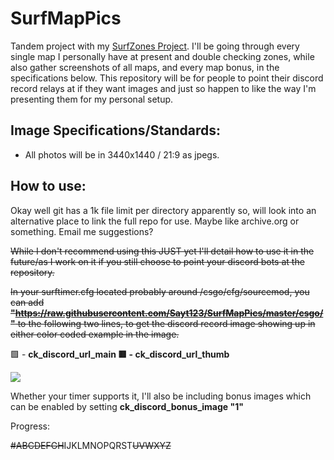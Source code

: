 # SurfMapPics
Tandem project with my [SurfZones Project](https://github.com/Sayt123/SaytsSurfZones). I'll be going through every single map I personally have at present and double checking zones, while also gather screenshots of all maps, and every map bonus, in the specifications below. This repository will be for people to point their discord record relays at if they want images and just so happen to like the way I'm presenting them for my personal setup.

## Image Specifications/Standards:
- All photos will be in 3440x1440 / 21:9 as jpegs.

## How to use:
Okay well git has a 1k file limit per directory apparently so, will look into an alternative place to link the full repo for use. Maybe like archive.org or something. Email me suggestions?

~~While I don't recommend using this JUST yet I'll detail how to use it in the future/as I work on it if you still choose to point your discord bots at the repository.~~ 

~~In your surftimer.cfg located probably around /csgo/cfg/sourcemod, you can add **"https://raw.githubusercontent.com/Sayt123/SurfMapPics/master/csgo/"** to the following two lines, to get the discord record image showing up in either color coded example in the image.~~

🟩 - **ck_discord_url_main
🟥 - ck_discord_url_thumb**

<img src="https://i.imgur.com/P0ttKJN.png">

Whether your timer supports it, I'll also be including bonus images which can be enabled by setting **ck_discord_bonus_image "1"**

Progress:

~~#ABCDEFGH~~IJKLMNOPQRST~~UVWXYZ~~
